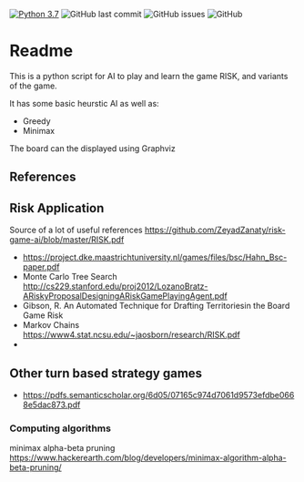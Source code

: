 [![Python 3.7](https://img.shields.io/badge/python-3.7-blue.svg)](https://www.python.org/downloads/release/python-370/)
![GitHub last commit](https://img.shields.io/github/last-commit/alexdawn/risk)
![GitHub issues](https://img.shields.io/github/issues/alexdawn/risk)
![GitHub](https://img.shields.io/github/license/alexdawn/risk)

# Readme

This is a python script for AI to play and learn the game RISK, and variants of
the game.

It has some basic heurstic AI as well as:

* Greedy
* Minimax

The board can the displayed using Graphviz

## References

## Risk Application

Source of a lot of useful references https://github.com/ZeyadZanaty/risk-game-ai/blob/master/RISK.pdf

* https://project.dke.maastrichtuniversity.nl/games/files/bsc/Hahn_Bsc-paper.pdf
* Monte Carlo Tree Search http://cs229.stanford.edu/proj2012/LozanoBratz-ARiskyProposalDesigningARiskGamePlayingAgent.pdf
* Gibson, R. An Automated Technique for Drafting Territoriesin the Board Game Risk
* Markov Chains https://www4.stat.ncsu.edu/~jaosborn/research/RISK.pdf
*

## Other turn based strategy games

* https://pdfs.semanticscholar.org/6d05/07165c974d7061d9573efdbe0668e5dac873.pdf

### Computing algorithms

minimax alpha-beta pruning https://www.hackerearth.com/blog/developers/minimax-algorithm-alpha-beta-pruning/

